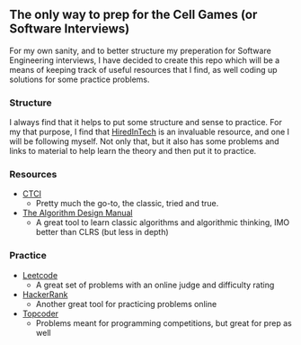 ## The only way to prep for the Cell Games (or Software Interviews)

For my own sanity, and to better structure my preperation for Software Engineering
interviews, I have decided to create this repo which will be a means of keeping track
of useful resources that I find, as well coding up solutions for some practice problems.

### Structure

I always find that it helps to put some structure and sense to practice. For my that
purpose, I find that [HiredInTech](http://www.hiredintech.com/app) is an invaluable
resource, and one I will be following myself. Not only that, but it also has some
problems and links to material to help learn the theory and then put it to practice.

### Resources

- [CTCI](https://www.amazon.com/Cracking-Coding-Interview-6th-Programming/dp/0984782850)
  - Pretty much the go-to, the classic, tried and true.
- [The Algorithm Design Manual](https://www.amazon.com/Algorithm-Design-Manual-Steven-Skiena/dp/1849967202)
  - A great tool to learn classic algorithms and algorithmic thinking,
  IMO better than CLRS (but less in depth)

### Practice

- [Leetcode](http://www.leetcode.com)
  - A great set of problems with an online judge and difficulty rating
- [HackerRank](http://www.hackerrank.com)
  - Another great tool for practicing problems online
- [Topcoder](https://arena.topcoder.com/)
  - Problems meant for programming competitions, but great for prep as well
